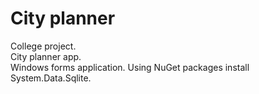 # City planner

College project.  
City planner app.  
Windows forms application.
Using NuGet packages install System.Data.Sqlite.
